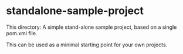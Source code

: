 # standalone-sample-project

This directory: A simple stand-alone sample project, based on a single pom.xml file.

This can be used as a minimal starting point for your own projects.
